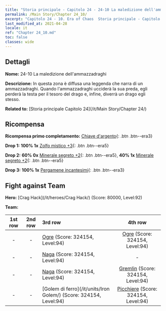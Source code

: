 ```yaml
---
title: "Storia principale - Capitolo 24 - 24-10 La maledizione dell'ammazzadraghi"
permalink: /Main Story/Chapter 24_10/
excerpt: "Capitolo 24 - 10. Era of Chaos  Storia principale - Capitolo 24_10. 24-10 La maledizione dell'ammazzadraghi"
last_modified_at: 2021-04-28
locale: it
ref: "Chapter 24_10.md"
toc: false
classes: wide
---
```


## Dettagli

 **Nome:** 24-10 La maledizione dell'ammazzadraghi

 **Descrizione:** In questa zona è diffusa una leggenda che narra di un ammazzadraghi. Quando l'ammazzadraghi ucciderà la sua preda, egli perderà la testa per il tesoro del drago e, infine, diverrà un drago egli stesso.

 **Related to:** [Storia principale Capitolo 24](/it/Main Story/Chapter 24/)

## Ricompensa

 **Ricompensa primo completamento:** [Chiave d'argento](/ItemsIT/con_693/){: .btn .btn--era3}

 **Drop 1:** **100% 1x** [Zolfo mistico +3](/ItemsIT/mat_85/){: .btn .btn--era5}

 **Drop 2:** **60% 0x** [Minerale segreto +2](/ItemsIT/mat_75/){: .btn .btn--era5}, **40% 1x** [Minerale segreto +2](/ItemsIT/mat_75/){: .btn .btn--era5}

 **Drop 3:** **100% 1x** [Pergamene incantesimi](/ItemsIT/con_694/){: .btn .btn--era3}


## Fight against Team
 **Hero:** [Crag Hack](/it/heroes/Crag Hack/) (Score: 80000, Level:92)

 **Team:**


  | 1st row | 2nd row | 3rd row | 4th row |
  |:----:|:----:|:----|:----:|
  | - | - | [Ogre](/it/units/Ogre/) (Score: 324154, Level:94)  | [Ogre](/it/units/Ogre/) (Score: 324154, Level:94)  |
  | - | - | [Naga](/it/units/Naga/) (Score: 324154, Level:94)  | - |
  | - | - | [Naga](/it/units/Naga/) (Score: 324154, Level:94)  | [Gremlin](/it/units/Gremlin/) (Score: 324154, Level:94)  |
  | - | - | [Golem di ferro](/it/units/Iron Golem/) (Score: 324154, Level:94)  | [Picchiere](/it/units/Pikeman/) (Score: 324154, Level:94)  |


